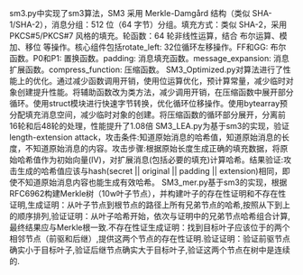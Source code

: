 sm3.py中实现了sm3算法，SM3 采用 Merkle-Damgård 结构（类似 SHA-1/SHA-2），消息分组：512 位（64 字节）分组。填充方式：类似 SHA-2，采用 PKCS#5/PKCS#7 风格的填充。轮函数：64 轮非线性运算，结合 布尔运算、模加、移位 等操作。核心组件包括rotate_left: 32位循环左移操作。FF和GG: 布尔函数。P0和P1: 置换函数。padding: 消息填充函数。message_expansion: 消息扩展函数。compress_function: 压缩函数。
SM3_Optimized.py对算法进行了性能上的优化。通过减少函数调用开销，使用位运算优化，预计算常量，减少临时对象创建提升性能。将辅助函数改为类方法，减少调用开销，在压缩函数中展开部分循环。使用struct模块进行快速字节转换，优化循环位移操作。使用bytearray预分配填充消息空间，减少临时对象的创建。将压缩函数的循环部分展开，分离前16轮和后48轮的处理，性能提升了1.08倍
SM3_LEA.py为基于sm3的实现，验证length-extension attack，攻击条件:知道原始消息的哈希值，知道原始消息的长度，不知道原始消息的内容。攻击步骤:根据原始长度生成正确的填充数据，将原始哈希值作为初始向量(IV)，对扩展消息(包括必要的填充)计算哈希。结果验证:攻击生成的哈希值应该与hash(secret || original || padding || extension)相同，即使不知道原始消息内容也能生成有效哈希。
SM3_mer.py基于sm3的实现，根据RFC6962构建Merkle树（10w叶子节点），并构建叶子的存在性证明和不存在性证明,生成证明：从叶子节点到根节点的路径上所有兄弟节点的哈希,按照从下到上的顺序排列,验证证明：从叶子哈希开始，依次与证明中的兄弟节点哈希组合计算,最终结果应与Merkle根一致.不存在性证生成证明：找到目标叶子应该位于的两个相邻节点（前驱和后继）,提供这两个节点的存在性证明.验证证明：验证前驱节点确实小于目标叶子,验证后继节点确实大于目标叶子,验证这两个节点在树中是连续的.
